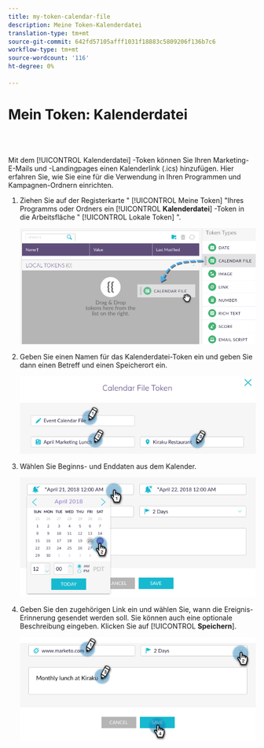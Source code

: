 ```yaml
---
title: my-token-calendar-file
description: Meine Token-Kalenderdatei
translation-type: tm+mt
source-git-commit: 642fd57105afff1031f18883c5809206f136b7c6
workflow-type: tm+mt
source-wordcount: '116'
ht-degree: 0%

---
```



# Mein Token: Kalenderdatei

<br> 

Mit dem [!UICONTROL Kalenderdatei] -Token können Sie Ihren Marketing-E-Mails und -Landingpages einen Kalenderlink (.ics) hinzufügen. Hier erfahren Sie, wie Sie eine für die Verwendung in Ihren Programmen und Kampagnen-Ordnern einrichten.

1. Ziehen Sie auf der Registerkarte &quot; [!UICONTROL Meine Token] &quot;Ihres Programms oder Ordners ein [!UICONTROL **Kalenderdatei**] -Token in die Arbeitsfläche &quot; [!UICONTROL Lokale Token] &quot;.

   ![Bild eins](/help/sky/assets/my-tokens/my-token-calendar-file/my-token-calendar-file-1.jpg)

1. Geben Sie einen Namen für das Kalenderdatei-Token ein und geben Sie dann einen Betreff und einen Speicherort ein.

   ![Bild zwei](/help/sky/assets/my-tokens/my-token-calendar-file/my-token-calendar-file-2.jpg)

1. Wählen Sie Beginns- und Enddaten aus dem Kalender.

   ![Bild drei](/help/sky/assets/my-tokens/my-token-calendar-file/my-token-calendar-file-3.jpg)

1. Geben Sie den zugehörigen Link ein und wählen Sie, wann die Ereignis-Erinnerung gesendet werden soll. Sie können auch eine optionale Beschreibung eingeben. Klicken Sie auf [!UICONTROL **Speichern**].

   ![Bild vier](/help/sky/assets/my-tokens/my-token-calendar-file/my-token-calendar-file-4.jpg)